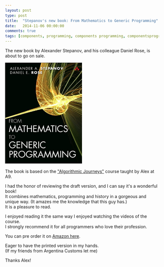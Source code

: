 ```yaml
---
layout: post
type: post
title:  "Stepanov's new book: From Mathematics to Generic Programming"
date:   2014-11-06 00:00:00
comments: true
tags: [components, programming, components programming, componentsprogramming, stepanov, knuth, stroustrup, generic, genericprogramming, generic programming, genericity, concepts, math, mathematics, elements, eop, contracts, performance, c++, cpp, c, java, dotnet, c#, csharp, python, ruby, javascript, haskell, dlang, rust, golang, eiffel, templates, metaprogramming, book, fmgp]
---
```


The new book by Alexander Stepanov, and his colleague Daniel Rose, is about to go on sale.

<a href="http://www.amazon.com/Mathematics-Generic-Programming-Alexander-Stepanov/dp/0321942043/">
	<img src="/images/fmgp.jpg" alt="Drawing" style="width: 50%; height:80%;" />
</a>

The book is based on the ["Algorithmic Journeys"](http://www.stepanovpapers.com/) course taught by Alex at A9.

I had the honor of reviewing the draft version, and I can say it's a wonderful book!  
It combines mathematics, programming and history in a gorgeous and unique way. (It amazes me the knowledge that this guy has.)  
It is a pleasure to read.

I enjoyed reading it the same way I enjoyed watching the videos of the course.  
I strongly recommend it for all programmers who love their profession.

You can pre order it on [Amazon here](http://www.amazon.com/Mathematics-Generic-Programming-Alexander-Stepanov/dp/0321942043/).

Eager to have the printed version in my hands.  
(If my friends from Argentina Customs let me)

Thanks Alex!




